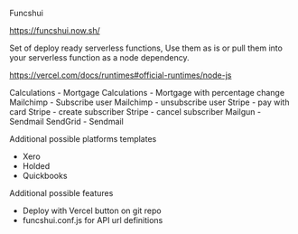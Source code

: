 Funcshui

https://funcshui.now.sh/

Set of deploy ready serverless functions, Use them as is or pull them into your serverless function as a node dependency.

https://vercel.com/docs/runtimes#official-runtimes/node-js

Calculations - Mortgage
Calculations - Mortgage with percentage change
Mailchimp - Subscribe user
Mailchimp - unsubscribe user
Stripe - pay with card
Stripe - create subscriber
Stripe - cancel subscriber
Mailgun - Sendmail
SendGrid - Sendmail

Additional possible platforms templates
- Xero
- Holded
- Quickbooks

Additional possible features
- Deploy with Vercel button on git repo
- funcshui.conf.js for API url definitions